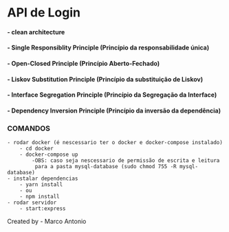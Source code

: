 # API de Login

#### - clean architecture

#### - Single Responsiblity Principle (Princípio da responsabilidade única)
#### - Open-Closed Principle (Princípio Aberto-Fechado)
#### - Liskov Substitution Principle (Princípio da substituição de Liskov)
#### - Interface Segregation Principle (Princípio da Segregação da Interface)
#### - Dependency Inversion Principle (Princípio da inversão da dependência)


### COMANDOS
    - rodar docker (é nescessario ter o docker e docker-compose instalado)
        - cd docker
        - docker-compose up 
            -OBS: caso seja nescessario de permissão de escrita e leitura
             para a pasta mysql-database (sudo chmod 755 -R mysql-database)
    - instalar dependencias
        - yarn install
        - ou
        - npm install
    - rodar servidor
        - start:express



Created by - Marco Antonio 

